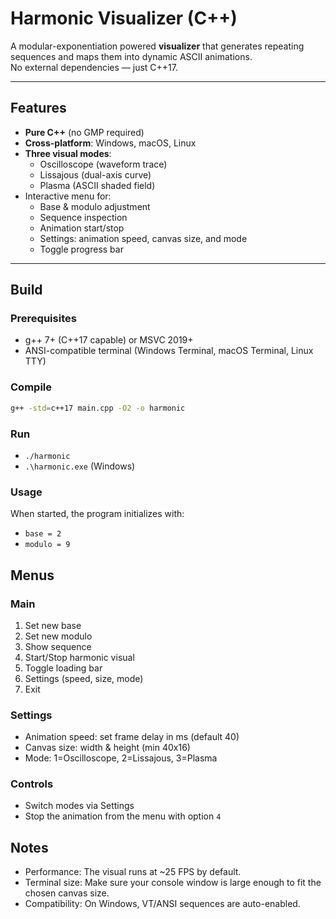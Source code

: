 # Harmonic Visualizer (C++)

A modular-exponentiation powered **visualizer** that generates repeating sequences and maps them into dynamic ASCII animations.  
No external dependencies — just C++17.

---

## Features

- **Pure C++** (no GMP required)
- **Cross-platform**: Windows, macOS, Linux
- **Three visual modes**:
  - Oscilloscope (waveform trace)
  - Lissajous (dual-axis curve)
  - Plasma (ASCII shaded field)
- Interactive menu for:
  - Base & modulo adjustment
  - Sequence inspection
  - Animation start/stop
  - Settings: animation speed, canvas size, and mode
  - Toggle progress bar

---

## Build

### Prerequisites

- g++ 7+ (C++17 capable) or MSVC 2019+
- ANSI-compatible terminal (Windows Terminal, macOS Terminal, Linux TTY)

### Compile

```bash
g++ -std=c++17 main.cpp -O2 -o harmonic
```

### Run

  - `./harmonic`
  - `.\harmonic.exe` (Windows)

### Usage

When started, the program initializes with:

  - `base = 2`
  - `modulo = 9`

## Menus

### Main

  1. Set new base
  2. Set new modulo
  3. Show sequence
  4. Start/Stop harmonic visual
  5. Toggle loading bar
  6. Settings (speed, size, mode)
  7. Exit

### Settings

  - Animation speed: set frame delay in ms (default 40)
  - Canvas size: width & height (min 40x16)
  - Mode: 1=Oscilloscope, 2=Lissajous, 3=Plasma

### Controls

  - Switch modes via Settings
  - Stop the animation from the menu with option `4`

## Notes

  - Performance: The visual runs at ~25 FPS by default.
  - Terminal size: Make sure your console window is large enough to fit the chosen canvas size.
  - Compatibility: On Windows, VT/ANSI sequences are auto-enabled.
